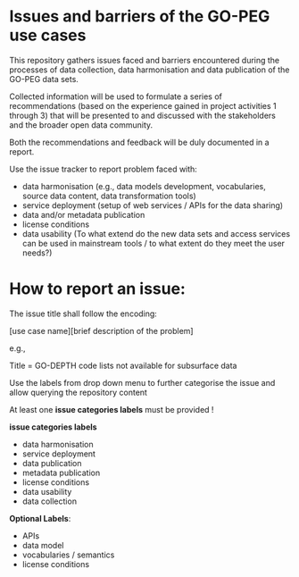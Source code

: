 # Issues and barriers of the GO-PEG use cases
This repository gathers issues faced and barriers encountered during the processes of data collection, data harmonisation and data publication of the GO-PEG data sets. 

Collected information will be used to formulate a series of recommendations (based on the experience gained in project activities 1 through 3) that will be presented to and discussed with the stakeholders and the broader open data community. 

Both the recommendations and feedback will be duly documented in a report.

Use the issue tracker to report problem faced with:
- data harmonisation (e.g., data models development, vocabularies, source data content, data transformation tools)
- service deployment (setup of web services / APIs for the data sharing)
- data and/or metadata publication 
- license conditions 
- data usability (To what extend do the new data sets and access services can be used in mainstream tools / to what extent do they meet the user needs?)


# How to report an issue:
The issue title shall follow the encoding:

[use case name][brief description of the problem] 

e.g., 

Title = GO-DEPTH code lists not available for subsurface data 


Use the labels from drop down menu to further categorise the issue and allow querying the repository content

At least one **issue categories labels**  must be provided !

**issue categories labels**
- data harmonisation 
- service deployment 
- data publication
- metadata publication
- license conditions 
- data usability
- data collection

**Optional Labels**:
- APIs
- data model
- vocabularies / semantics
- license conditions
